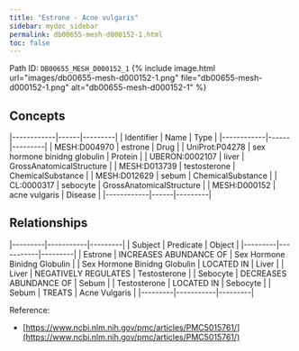 ```yaml
---
title: "Estrone - Acne vulgaris"
sidebar: mydoc_sidebar
permalink: db00655-mesh-d000152-1.html
toc: false 
---
```



Path ID: `DB00655_MESH_D000152_1`
{% include image.html url="images/db00655-mesh-d000152-1.png" file="db00655-mesh-d000152-1.png" alt="db00655-mesh-d000152-1" %}

## Concepts

|------------|------|---------|
| Identifier | Name | Type    |
|------------|------|---------|
| MESH:D004970 | estrone | Drug |
| UniProt:P04278 | sex hormone binidng globulin | Protein |
| UBERON:0002107 | liver | GrossAnatomicalStructure |
| MESH:D013739 | testosterone | ChemicalSubstance |
| MESH:D012629 | sebum | ChemicalSubstance |
| CL:0000317 | sebocyte | GrossAnatomicalStructure |
| MESH:D000152 | acne vulgaris | Disease |
|------------|------|---------|

## Relationships

|---------|-----------|---------|
| Subject | Predicate | Object  |
|---------|-----------|---------|
| Estrone | INCREASES ABUNDANCE OF | Sex Hormone Binidng Globulin |
| Sex Hormone Binidng Globulin | LOCATED IN | Liver |
| Liver | NEGATIVELY REGULATES | Testosterone |
| Sebocyte | DECREASES ABUNDANCE OF | Sebum |
| Testosterone | LOCATED IN | Sebocyte |
| Sebum | TREATS | Acne Vulgaris |
|---------|-----------|---------|

Reference: 
  - [https://www.ncbi.nlm.nih.gov/pmc/articles/PMC5015761/](https://www.ncbi.nlm.nih.gov/pmc/articles/PMC5015761/)
